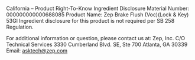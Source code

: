  
 
 
California – Product Right-To-Know Ingredient Disclosure 
Material Number: 000000000000688085 
Product Name: Zep Brake Flush (Voc)(Lock & Key) 53Gl 
Ingredient disclosure for this product is not required per SB 258 Regulation. 
 
For additional information or question, please contact us at: 
Zep, Inc. 
C/O Technical Services 
3330 Cumberland Blvd. SE, Ste 700 
Atlanta, GA 30339 
Email: asktech@zep.com 
 
 
 
 
